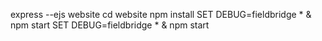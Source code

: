 express --ejs website
cd website
npm install
SET DEBUG=fieldbridge * & npm start
SET DEBUG=fieldbridge * & npm start